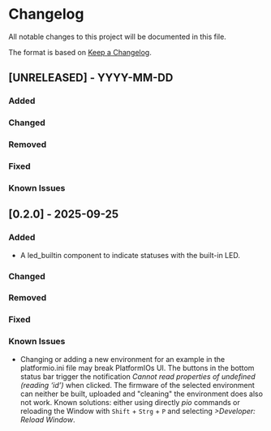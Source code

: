 # Changelog

All notable changes to this project will be documented in this file.

The format is based on [Keep a Changelog](https://keepachangelog.com/en/1.1.0/).

## [UNRELEASED] - YYYY-MM-DD

### Added

### Changed

### Removed

### Fixed

### Known Issues

## [0.2.0] - 2025-09-25

### Added

- A led_builtin component to indicate statuses with the built-in LED.

### Changed

### Removed

### Fixed

### Known Issues

- Changing or adding a new environment for an example in the platformio.ini file may break
  PlatformIOs UI. The buttons in the bottom status bar trigger the notification *Cannot read
  properties of undefined (reading ‘id’)* when clicked. The firmware of the selected environment
  can neither be built, uploaded and "cleaning" the environment does also not work. Known
  solutions: either using directly *pio* commands or reloading the Window with ```Shift``` +
  ```Strg``` + ```P``` and selecting *>Developer: Reload Window*.
